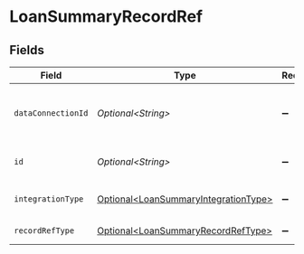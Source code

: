 # LoanSummaryRecordRef


## Fields

| Field                                                                                      | Type                                                                                       | Required                                                                                   | Description                                                                                |
| ------------------------------------------------------------------------------------------ | ------------------------------------------------------------------------------------------ | ------------------------------------------------------------------------------------------ | ------------------------------------------------------------------------------------------ |
| `dataConnectionId`                                                                         | *Optional\<String>*                                                                        | :heavy_minus_sign:                                                                         | The dataConnectionId the object being referred to is associated with.                      |
| `id`                                                                                       | *Optional\<String>*                                                                        | :heavy_minus_sign:                                                                         | The id of the object being referred to.                                                    |
| `integrationType`                                                                          | [Optional\<LoanSummaryIntegrationType>](../../models/shared/LoanSummaryIntegrationType.md) | :heavy_minus_sign:                                                                         | The integration type begin referred to.                                                    |
| `recordRefType`                                                                            | [Optional\<LoanSummaryRecordRefType>](../../models/shared/LoanSummaryRecordRefType.md)     | :heavy_minus_sign:                                                                         | The datatype being referred to.                                                            |